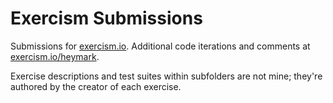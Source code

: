 # Exercism Submissions

Submissions for [exercism.io](http://exercism.io/). Additional code iterations and comments at [exercism.io/heymark](http://exercism.io/heymark). 

Exercise descriptions and test suites within subfolders are not mine; they're authored by the creator of each exercise.
